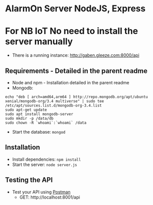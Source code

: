 # AlarmOn Server NodeJS, Express

# For NB IoT No need to install the server manually
-  There is a running instance: http://gaben.gleeze.com:8000/api

## Requirements - Detailed in the parent readme

- Node and npm - Installation detailed in the parent readme
- Mongodb: 
```
echo "deb [ arch=amd64,arm64 ] http://repo.mongodb.org/apt/ubuntu xenial/mongodb-org/3.4 multiverse" | sudo tee /etc/apt/sources.list.d/mongodb-org-3.4.list
sudo apt-get update
sudo apt install mongodb-server
sudo mkdir -p /data/db
sudo chown -R `whoami`:`whoami` /data
```

- Start the database: `mongod`

## Installation

- Install dependencies: `npm install`
- Start the server: `node server.js`

## Testing the API
- Test your API using [Postman](https://chrome.google.com/webstore/detail/postman-rest-client-packa/fhbjgbiflinjbdggehcddcbncdddomop)
  - GET: http://localhost:8001/api
